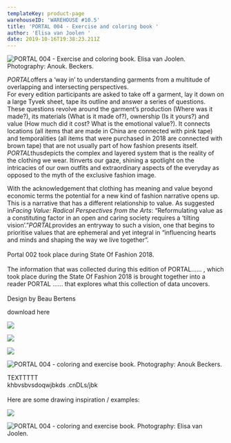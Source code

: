 ```yaml
---
templateKey: product-page
warehouseID: 'WAREHOUSE #10.5'
title: 'PORTAL 004 - Exercise and coloring book '
author: 'Elisa van Joolen '
date: 2019-10-16T19:38:23.211Z
---
```

![PORTAL 004 - Exercise and coloring book. Elisa van Joolen. Photography: Anouk. Beckers. ](/img/03_portal004_photo_anoukbeckers.jpg "PORTAL 004 - Exercise and coloring book. Photography: Anouk. Beckers. ")

*PORTAL*offers a ‘way in’ to understanding garments from a multitude of overlapping and intersecting perspectives.\
For every edition participants are asked to take off a garment, lay it down on a large Tyvek sheet, tape its outline and answer a series of questions. These questions revolve around the garment’s production (Where was it made?), its materials (What is it made of?), ownership (Is it yours?) and value (How much did it cost? What is the emotional value?). It connects locations (all items that are made in China are connected with pink tape) and temporalities (all items that were purchased in 2018 are connected with brown tape) that are not usually part of how fashion presents itself.\
*PORTAL*thusdepicts the complex and layered system that is the reality of the clothing we wear. Itinverts our gaze, shining a spotlight on the intricacies of our own outfits and extraordinary aspects of the everyday as opposed to the myth of the exclusive fashion image.

With the acknowledgement that clothing has meaning and value beyond economic terms the potential for a new kind of fashion narrative opens up. This is a narrative that has a different relationship to value. As suggested in*Facing Value: Radical Perspectives from the Arts*: “Reformulating value as a constituting factor in an open and caring society requires a ‘tilting vision’.”*PORTAL*provides an entryway to such a vision, one that begins to prioritise values that are ephemeral and yet integral in “influencing hearts and minds and shaping the way we live together”.\
\
Portal 002 took place during State Of Fashion 2018.\
\
The information that was collected during this edition of PORTAL…… , which took place during the State Of Fashion 2018 is brought together into a reader PORTAL …… that explores what this collection of data uncovers.\
\
Design by Beau Bertens

download here 

![](/img/08_portal004_photo_anoukbeckers.jpg)

![](/img/01_portal004_photo_anoukbeckers.jpg)

![](/img/09_portal004_photo_anoukbeckers.jpg)

![PORTAL 004 - coloring and exercise book. Photography: Anouk Beckers.](/img/06_portal004_photo_anoukbeckers.jpg "PORTAL 004 - coloring and exercise book. Photography: Anouk Beckers.")

TEXTTTTT \
khbvsbvsdoqwjbkds .cnDLs/jbk\
\
Here are some drawing inspiration / examples: 

![](/img/img_1739.jpg)

![PORTAL 004 - coloring and exercise book. Photography: Elisa van Joolen.](/img/img_1770.jpg "PORTAL 004 - coloring and exercise book. Photography: Elisa van Joolen.")